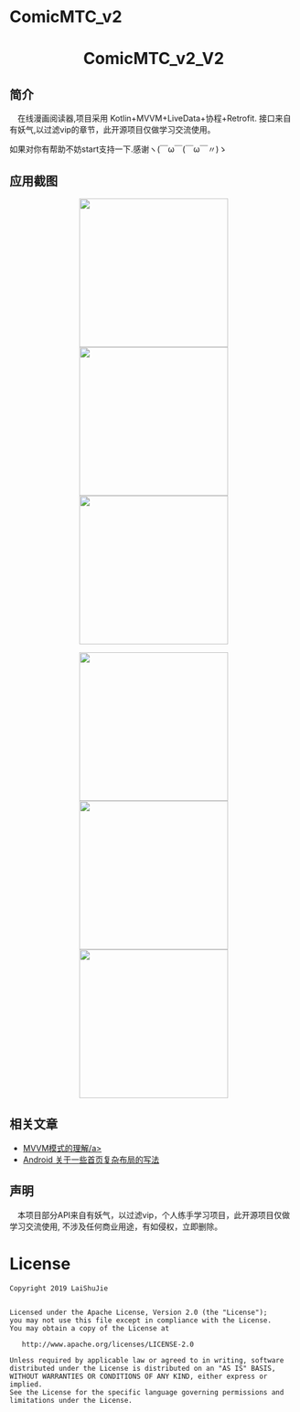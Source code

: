 # ComicMTC_v2
<h1 align="center">ComicMTC_v2_V2</h1>

## 简介
　在线漫画阅读器,项目采用 Kotlin+MVVM+LiveData+协程+Retrofit. 接口来自有妖气,以过滤vip的章节，此开源项目仅做学习交流使用。

如果对你有帮助不妨start支持一下.感谢ヽ(￣ω￣(￣ω￣〃)ゝ

## 应用截图
<p align="center">
<img src="https://github.com/laishujie/ComicMTC_v2/blob/master/screenshot/home.jpg" width="260"/>
<img src="https://github.com/laishujie/ComicMTC_v2/blob/master/screenshot/detail.jpg" width="260"/>
<img src="https://github.com/laishujie/ComicMTC_v2/blob/master/screenshot/preview.jpg" width="260"/>
</p>

<p align="center">

<img src="https://github.com/laishujie/ComicMTC_v2/blob/master/screenshot/bookShelft.jpg" width="260"/>

<img src="https://github.com/laishujie/ComicMTC_v2/blob/master/screenshot/search.jpg" width="260"/>

<img src="https://github.com/laishujie/ComicMTC_v2/blob/master/screenshot/search_list.jpg" width="260"/>

</p>

##  相关文章
- <a href="https://blog.csdn.net/a8688555/article/details/101803861"> MVVM模式的理解/a>
- <a href="https://blog.csdn.net/a8688555/article/details/100887063"> Android 关于一些首页复杂布局的写法</a>


## 声明
　本项目部分API来自有妖气，以过滤vip，个人练手学习项目，此开源项目仅做学习交流使用, 不涉及任何商业用途，有如侵权，立即删除。



License
=======

    Copyright 2019 LaiShuJie


    Licensed under the Apache License, Version 2.0 (the "License");
    you may not use this file except in compliance with the License.
    You may obtain a copy of the License at

       http://www.apache.org/licenses/LICENSE-2.0

    Unless required by applicable law or agreed to in writing, software
    distributed under the License is distributed on an "AS IS" BASIS,
    WITHOUT WARRANTIES OR CONDITIONS OF ANY KIND, either express or implied.
    See the License for the specific language governing permissions and
    limitations under the License.
